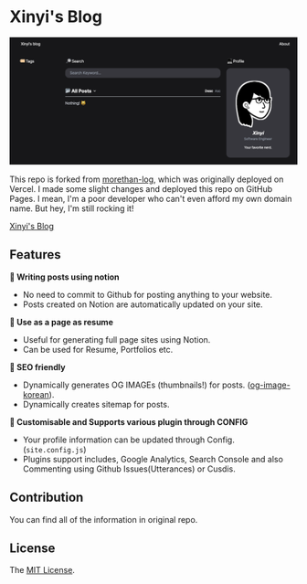 # Xinyi's Blog

<img alt="image" src="public/thumbnail.png">

This repo is forked from [morethan-log](https://github.com/morethanmin/morethan-log), which was originally deployed on Vercel. I made some slight changes and deployed this repo on GitHub Pages. I mean, I'm a poor developer who can't even afford my own domain name. But hey, I'm still rocking it!

[Xinyi's Blog](https://xinyiiiwang.github.io/Xinyi-blog)

## Features

**📒 Writing posts using notion**

- No need to commit to Github for posting anything to your website.
- Posts created on Notion are automatically updated on your site.

**📄 Use as a page as resume**

- Useful for generating full page sites using Notion.
- Can be used for Resume, Portfolios etc.

**👀 SEO friendly**

- Dynamically generates OG IMAGEs (thumbnails!) for posts. ([og-image-korean](https://github.com/morethanmin/og-image-korean)).
- Dynamically creates sitemap for posts.

**🤖 Customisable and Supports various plugin through CONFIG**

- Your profile information can be updated through Config. (`site.config.js`)
- Plugins support includes, Google Analytics, Search Console and also Commenting using Github Issues(Utterances) or Cusdis.

## Contribution

You can find all of the information in original repo.

## License

The [MIT License](LICENSE).
